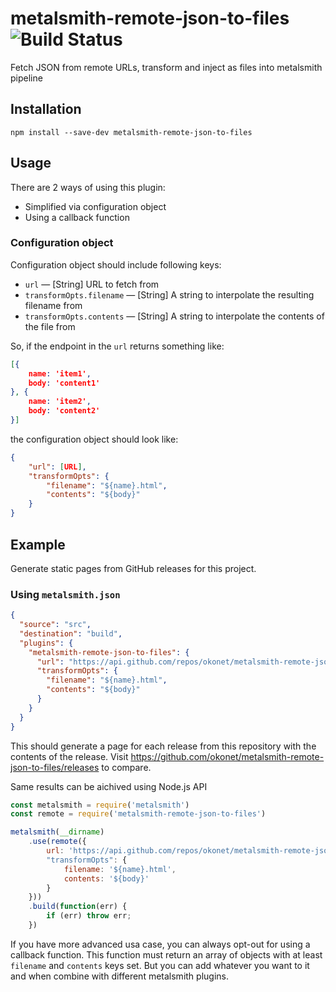 # metalsmith-remote-json-to-files ![Build Status](https://travis-ci.org/okonet/metalsmith-remote-json-to-files.svg?branch=master)

Fetch JSON from remote URLs, transform and inject as files into metalsmith pipeline

## Installation

`npm install --save-dev metalsmith-remote-json-to-files`

## Usage

There are 2 ways of using this plugin:

* Simplified via configuration object
* Using a callback function

### Configuration object

Configuration object should include following keys:

* `url` — [String] URL to fetch from
* `transformOpts.filename` — [String] A string to interpolate the resulting filename from
* `transformOpts.contents` — [String] A string to interpolate the contents of the file from

So, if the endpoint in the `url` returns something like:

```json
[{
    name: 'item1',
    body: 'content1'
}, {
    name: 'item2',
    body: 'content2'
}]
```

the configuration object should look like:

```json
{
    "url": [URL],
    "transformOpts": {
        "filename": "${name}.html",
        "contents": "${body}"
    }
}
```

## Example

Generate static pages from GitHub releases for this project.

### Using `metalsmith.json` 

```json
{
  "source": "src",
  "destination": "build",
  "plugins": {
    "metalsmith-remote-json-to-files": {
      "url": "https://api.github.com/repos/okonet/metalsmith-remote-json-to-files/releases",
      "transformOpts": {
        "filename": "${name}.html",
        "contents": "${body}"
      }
    }
  }
}
```

This should generate a page for each release from this repository with the contents of the 
release. Visit https://github.com/okonet/metalsmith-remote-json-to-files/releases to compare.
 
Same results can be aichived using Node.js API

```js
const metalsmith = require('metalsmith')
const remote = require('metalsmith-remote-json-to-files')

metalsmith(__dirname)
    .use(remote({
        url: 'https://api.github.com/repos/okonet/metalsmith-remote-json-to-files/releases',
        "transformOpts": {
            filename: '${name}.html',
            contents: '${body}'
        }
    }))
    .build(function(err) {
        if (err) throw err;
    })
```

If you have more advanced usa case, you can always opt-out for using a callback function. This 
function must return an array of objects with at least `filename` and `contents` keys set. But 
you can add whatever you want to it and when combine with different metalsmith plugins. 
